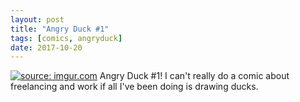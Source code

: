 ```yaml
---
layout: post
title: "Angry Duck #1"
tags: [comics, angryduck]
date: 2017-10-20
---
```

<!-- #23 -->
[![](https://i.imgur.com/uhbzabW.jpg "source: imgur.com")](https://i.imgur.com/uhbzabW.jpg)
Angry Duck #1! I can't really do a comic about freelancing and work if all I've been doing is drawing ducks. 
